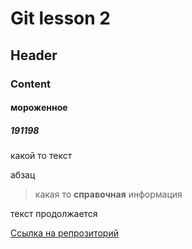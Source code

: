 # Git lesson 2
## Header
### Content
#### мороженное
##### 191198
какой то текст

абзац

> какая то **справочная** информация

текст продолжается

[Ссылка на репрозиторий](https://github.com/Aslamazova0417/git2020_lection2/blob/main/README.md)
